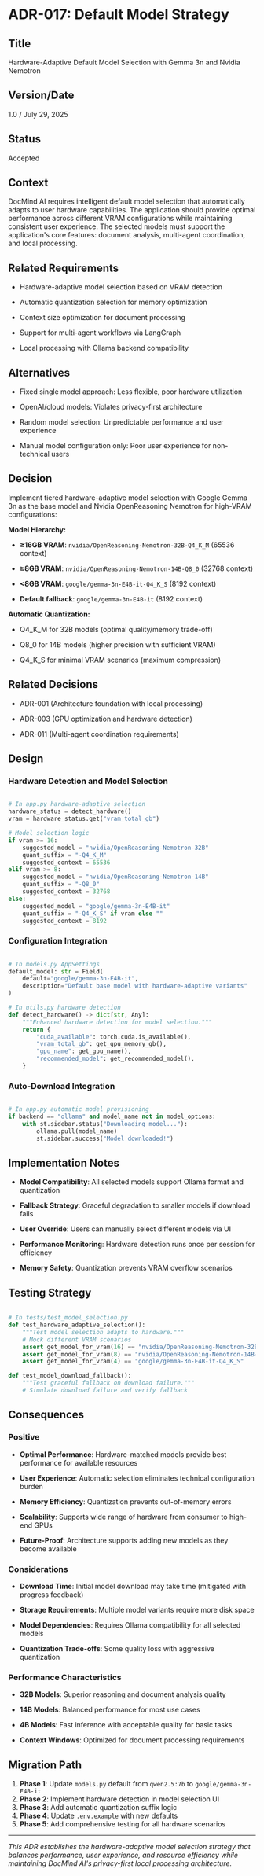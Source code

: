 # ADR-017: Default Model Strategy

## Title

Hardware-Adaptive Default Model Selection with Gemma 3n and Nvidia Nemotron

## Version/Date

1.0 / July 29, 2025

## Status

Accepted

## Context

DocMind AI requires intelligent default model selection that automatically adapts to user hardware capabilities. The application should provide optimal performance across different VRAM configurations while maintaining consistent user experience. The selected models must support the application's core features: document analysis, multi-agent coordination, and local processing.

## Related Requirements

- Hardware-adaptive model selection based on VRAM detection

- Automatic quantization selection for memory optimization

- Context size optimization for document processing

- Support for multi-agent workflows via LangGraph

- Local processing with Ollama backend compatibility

## Alternatives

- Fixed single model approach: Less flexible, poor hardware utilization

- OpenAI/cloud models: Violates privacy-first architecture

- Random model selection: Unpredictable performance and user experience

- Manual model configuration only: Poor user experience for non-technical users

## Decision

Implement tiered hardware-adaptive model selection with Google Gemma 3n as the base model and Nvidia OpenReasoning Nemotron for high-VRAM configurations:

**Model Hierarchy:**

- **≥16GB VRAM**: `nvidia/OpenReasoning-Nemotron-32B-Q4_K_M` (65536 context)

- **≥8GB VRAM**: `nvidia/OpenReasoning-Nemotron-14B-Q8_0` (32768 context)  

- **<8GB VRAM**: `google/gemma-3n-E4B-it-Q4_K_S` (8192 context)

- **Default fallback**: `google/gemma-3n-E4B-it` (8192 context)

**Automatic Quantization:**

- Q4_K_M for 32B models (optimal quality/memory trade-off)

- Q8_0 for 14B models (higher precision with sufficient VRAM)

- Q4_K_S for minimal VRAM scenarios (maximum compression)

## Related Decisions

- ADR-001 (Architecture foundation with local processing)

- ADR-003 (GPU optimization and hardware detection)

- ADR-011 (Multi-agent coordination requirements)

## Design

### Hardware Detection and Model Selection

```python

# In app.py hardware-adaptive selection
hardware_status = detect_hardware()
vram = hardware_status.get("vram_total_gb")

# Model selection logic
if vram >= 16:
    suggested_model = "nvidia/OpenReasoning-Nemotron-32B"
    quant_suffix = "-Q4_K_M"
    suggested_context = 65536
elif vram >= 8:
    suggested_model = "nvidia/OpenReasoning-Nemotron-14B"
    quant_suffix = "-Q8_0"
    suggested_context = 32768
else:
    suggested_model = "google/gemma-3n-E4B-it"
    quant_suffix = "-Q4_K_S" if vram else ""
    suggested_context = 8192
```

### Configuration Integration

```python

# In models.py AppSettings
default_model: str = Field(
    default="google/gemma-3n-E4B-it",
    description="Default base model with hardware-adaptive variants"
)

# In utils.py hardware detection
def detect_hardware() -> dict[str, Any]:
    """Enhanced hardware detection for model selection."""
    return {
        "cuda_available": torch.cuda.is_available(),
        "vram_total_gb": get_gpu_memory_gb(),
        "gpu_name": get_gpu_name(),
        "recommended_model": get_recommended_model(),
    }
```

### Auto-Download Integration

```python

# In app.py automatic model provisioning
if backend == "ollama" and model_name not in model_options:
    with st.sidebar.status("Downloading model..."):
        ollama.pull(model_name)
        st.sidebar.success("Model downloaded!")
```

## Implementation Notes

- **Model Compatibility**: All selected models support Ollama format and quantization

- **Fallback Strategy**: Graceful degradation to smaller models if download fails

- **User Override**: Users can manually select different models via UI

- **Performance Monitoring**: Hardware detection runs once per session for efficiency

- **Memory Safety**: Quantization prevents VRAM overflow scenarios

## Testing Strategy

```python

# In tests/test_model_selection.py
def test_hardware_adaptive_selection():
    """Test model selection adapts to hardware."""
    # Mock different VRAM scenarios
    assert get_model_for_vram(16) == "nvidia/OpenReasoning-Nemotron-32B-Q4_K_M"
    assert get_model_for_vram(8) == "nvidia/OpenReasoning-Nemotron-14B-Q8_0"
    assert get_model_for_vram(4) == "google/gemma-3n-E4B-it-Q4_K_S"

def test_model_download_fallback():
    """Test graceful fallback on download failure."""
    # Simulate download failure and verify fallback
```

## Consequences

### Positive

- **Optimal Performance**: Hardware-matched models provide best performance for available resources

- **User Experience**: Automatic selection eliminates technical configuration burden

- **Memory Efficiency**: Quantization prevents out-of-memory errors

- **Scalability**: Supports wide range of hardware from consumer to high-end GPUs

- **Future-Proof**: Architecture supports adding new models as they become available

### Considerations

- **Download Time**: Initial model download may take time (mitigated with progress feedback)

- **Storage Requirements**: Multiple model variants require more disk space

- **Model Dependencies**: Requires Ollama compatibility for all selected models

- **Quantization Trade-offs**: Some quality loss with aggressive quantization

### Performance Characteristics

- **32B Models**: Superior reasoning and document analysis quality

- **14B Models**: Balanced performance for most use cases

- **4B Models**: Fast inference with acceptable quality for basic tasks

- **Context Windows**: Optimized for document processing requirements

## Migration Path

1. **Phase 1**: Update `models.py` default from `qwen2.5:7b` to `google/gemma-3n-E4B-it`
2. **Phase 2**: Implement hardware detection in model selection UI
3. **Phase 3**: Add automatic quantization suffix logic
4. **Phase 4**: Update `.env.example` with new defaults
5. **Phase 5**: Add comprehensive testing for all hardware scenarios

---

*This ADR establishes the hardware-adaptive model selection strategy that balances performance, user experience, and resource efficiency while maintaining DocMind AI's privacy-first local processing architecture.*
